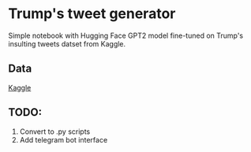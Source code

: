 # Trump's tweet generator
Simple notebook with Hugging Face GPT2 model fine-tuned on Trump's insulting tweets datset from Kaggle. 

## Data 
[Kaggle](https://www.kaggle.com/ayushggarg/all-trumps-twitter-insults-20152021)

## TODO:
1. Convert to .py scripts
2. Add telegram bot interface
